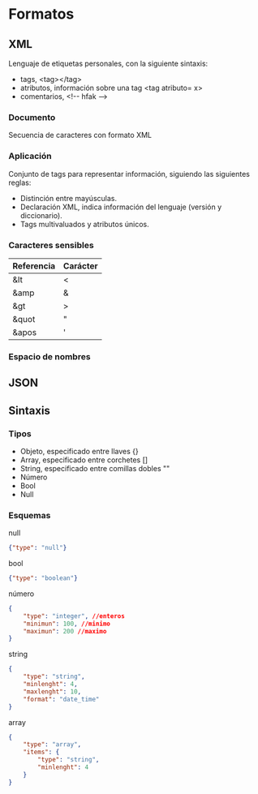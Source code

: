 # Formatos
## XML
Lenguaje de etiquetas personales, con la siguiente sintaxis:
- tags, \<tag>\</tag>
- atributos, información sobre una tag \<tag atributo= x>
- comentarios, \<!-- hfak --\>

### Documento
Secuencia de caracteres con formato XML
### Aplicación
Conjunto de tags para representar  información, siguiendo las siguientes reglas:
- Distinción entre mayúsculas.
- Declaración XML, indica información del lenguaje (versión y diccionario).
- Tags multivaluados y atributos únicos.

### Caracteres sensibles
| Referencia | Carácter |
| ---------- | -------- |
| \&lt       | <        |
| \&amp      | &        |
| \&gt       | >        |
| \&quot     | "        |
| \&apos     | '        | 

### Espacio de nombres


## JSON
## Sintaxis
### Tipos
- Objeto, especificado entre llaves {}
- Array, especificado entre corchetes \[\]
- String, especificado entre comillas dobles ""
- Número
- Bool
- Null

### Esquemas
null
```JSON
{"type": "null"}
```
bool
```JSON
{"type": "boolean"}
```
número
```JSON
{
	"type": "integer", //enteros
	"minimun": 100, //minimo
	"maximun": 200 //maximo
} 
```
string
```JSON
{
	"type": "string",
	"minlenght": 4,
	"maxlenght": 10,
	"format": "date_time"
}
```
array
```JSON
{
	"type": "array",
	"items": {
		"type": "string",
		"minlenght": 4
	}
}
```